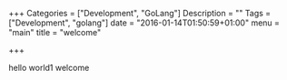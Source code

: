 +++
Categories = ["Development", "GoLang"]
Description = ""
Tags = ["Development", "golang"]
date = "2016-01-14T01:50:59+01:00"
menu = "main"
title = "welcome"

+++



hello world1 welcome